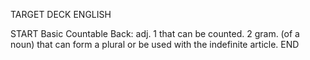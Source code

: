 TARGET DECK
ENGLISH

START
Basic
Countable
Back: adj. 1 that can be counted. 2 gram. (of a noun) that can form a plural or be used with the indefinite article.
END
